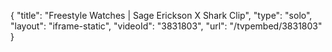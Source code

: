 {
    "title": "Freestyle Watches | Sage Erickson X Shark Clip",
    "type": "solo",
    "layout": "iframe-static",
    "videoId": "3831803",
    "url": "\/tvpembed\/3831803"
}